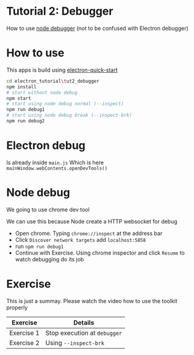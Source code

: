 # Tutorial 2: Debugger

How to use [node debugger](https://www.udemy.com/master-electron/learn/lecture/5705516) (not to be confused with Electron debugger)

# How to use

This apps is build using [electron-quick-start](https://github.com/electron/electron-quick-start)

```bash
cd electron_tutorial\tut2_debugger
npm install
# start without node debug
npm start
# start using node debug normal (--inspect)
npm run debug1
# start using node debug break (--inspect-brk)
npm run debug2
```

# Electron debug

Is already inside `main.js`
Which is here `mainWindow.webContents.openDevTools()`

# Node debug

We going to use chrome dev tool

We can use this because Node create a HTTP websocket for debug

* Open chrome. Typing `chrome://inspect` at the address bar
* Click `Discover network targets` add `localhost:5858`
* run `npm run debug1`
* Continue with Exercise. Using chrome inspector and click `Resume` to watch debugging do its job

# Exercise

This is just a summay. Please watch the video how to use the toolkit properly

| Exercise | Details |
|--|--|
| Exercise 1 | Stop execution at `debugger` |
| Exercise 2 | Using `--inspect-brk` |
